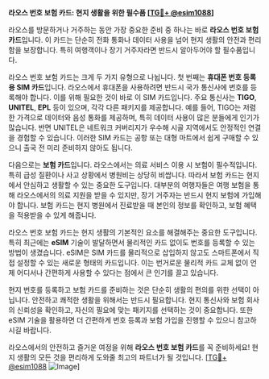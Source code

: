 **라오스 번호 보험 카드: 현지 생활을 위한 필수품 [[TG💪+ @esim1088](https://t.me/s/esim1088)]**

라오스를 방문하거나 거주하는 동안 가장 중요한 준비 중 하나는 바로 **라오스 번호 보험 카드**입니다. 이 카드는 단순히 전화 통화나 데이터 사용을 넘어 현지 생활의 안전과 편리함을 보장합니다. 특히 여행객이나 장기 거주자라면 반드시 알아두어야 할 필수품입니다.

라오스 번호 보험 카드는 크게 두 가지 유형으로 나뉩니다. 첫 번째는 **휴대폰 번호 등록용 SIM 카드**입니다. 라오스에서 휴대폰을 사용하려면 반드시 국가 통신사에 번호를 등록해야 합니다. 이를 위해 필요한 것이 바로 이 SIM 카드입니다. 주요 통신사는 **TIGO**, **UNITEL**, **EPL** 등이 있으며, 각각 다른 패키지를 제공합니다. 예를 들어, TIGO는 저렴한 가격으로 데이터와 음성 통화를 제공하며, 특히 데이터 사용이 많은 분들에게 인기가 많습니다. 반면 UNITEL은 네트워크 커버리지가 우수해 시골 지역에서도 안정적인 연결을 경험할 수 있습니다. 이러한 SIM 카드는 공항 또는 대형 마트에서 쉽게 구매할 수 있으니 출국 전 미리 준비하지 않아도 됩니다.

다음으로는 **보험 카드**입니다. 라오스에서는 의료 서비스 이용 시 보험이 필수적입니다. 특히 급성 질환이나 사고 상황에서 병원비는 상당히 비쌉니다. 따라서 보험 카드는 현지에서 안심하고 생활할 수 있는 중요한 도구입니다. 대부분의 여행자들은 여행 보험을 통해 라오스에서의 의료 지원을 받을 수 있지만, 장기 거주자는 반드시 현지 보험에 가입해야 합니다. 보험 카드는 현지 병원에서 진료받을 때 본인의 정보를 확인하고, 보험 혜택을 적용받을 수 있게 해줍니다.

라오스 번호 보험 카드는 현지 생활의 기본적인 요소를 해결해주는 중요한 도구입니다. 특히 최근에는 **eSIM** 기술이 발달하면서 물리적인 카드 없이도 번호를 등록할 수 있는 방법이 생겼습니다. eSIM은 SIM 카드를 물리적으로 삽입하지 않고도 스마트폰에서 직접 설정할 수 있는 새로운 형태의 카드입니다. 이는 번거로운 물리적 카드 교체 없이 언제 어디서나 간편하게 사용할 수 있다는 점에서 큰 인기를 끌고 있습니다.

현지 번호를 등록하고 보험 카드를 준비하는 것은 단순히 생활의 편의를 위한 선택이 아닙니다. 안전하고 쾌적한 생활을 위해서는 반드시 필요합니다. 현지 통신사와 보험 회사의 신뢰성을 확인하고, 자신의 필요에 맞는 패키지를 선택하는 것이 중요합니다. 또한 eSIM 기술을 활용하면 더 간편하게 번호 등록과 보험 가입을 진행할 수 있으니 참고하시길 바랍니다.

라오스에서의 안전하고 즐거운 여정을 위해 **라오스 번호 보험 카드**를 꼭 준비하세요! 현지 생활의 모든 것을 편리하게 도와줄 최고의 파트너가 될 것입니다. [[TG💪+ @esim1088](https://t.me/s/esim1088) ![Image](https://i.postimg.cc/Y0z9fWf4/image.png)]